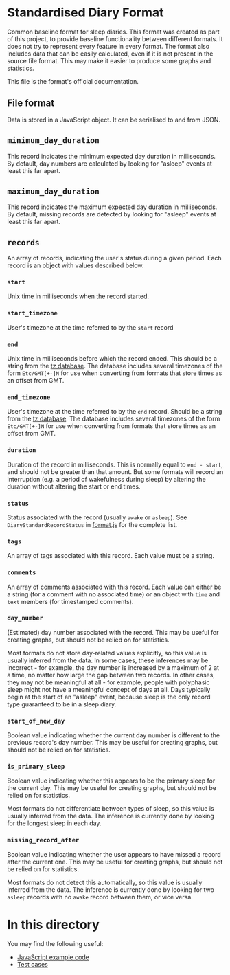 # Standardised Diary Format

Common baseline format for sleep diaries.  This format was created as part of this project, to provide baseline functionality between different formats.  It does not try to represent every feature in every format.  The format also includes data that can be easily calculated, even if it is not present in the source file format.  This may make it easier to produce some graphs and statistics.

This file is the format's official documentation.

## File format

Data is stored in a JavaScript object.  It can be serialised to and from JSON.

## `minimum_day_duration`

This record indicates the minimum expected day duration in milliseconds.  By default, day numbers are calculated by looking for "asleep" events at least this far apart.


## `maximum_day_duration`

This record indicates the maximum expected day duration in milliseconds.  By default, missing records are detected by looking for "asleep" events at least this far apart.

## `records`

An array of records, indicating the user's status during a given period.  Each record is an object with values described below.

### `start`

Unix time in milliseconds when the record started.

### `start_timezone`

User's timezone at the time referred to by the `start` record

### `end`

Unix time in milliseconds before which the record ended.  This should be a string from the [tz database](https://en.wikipedia.org/wiki/Tz_database).  The database includes several timezones of the form `Etc/GMT[+-]N` for use when converting from formats that store times as an offset from GMT.

### `end_timezone`

User's timezone at the time referred to by the `end` record.  Should be a string from the [tz database](https://en.wikipedia.org/wiki/Tz_database).  The database includes several timezones of the form `Etc/GMT[+-]N` for use when converting from formats that store times as an offset from GMT.

### `duration`

Duration of the record in milliseconds.  This is normally equal to `end - start`, and should not be greater than that amount.  But some formats will record an interruption (e.g. a period of wakefulness during sleep) by altering the duration without altering the start or end times.

### `status`

Status associated with the record (usually `awake` or `asleep`).  See `DiaryStandardRecordStatus` in [format.js](format.js) for the complete list.

### `tags`

An array of tags associated with this record.  Each value must be a string.

### `comments`

An array of comments associated with this record.  Each value can either be a string (for a comment with no associated time) or an object with `time` and `text` members (for timestamped comments).

### `day_number`

(Estimated) day number associated with the record.  This may be useful for creating graphs, but should not be relied on for statistics.

Most formats do not store day-related values explicitly, so this value is usually inferred from the data.  In some cases, these inferences may be incorrect - for example, the day number is increased by a maximum of 2 at a time, no matter how large the gap between two records.  In other cases, they may not be meaningful at all - for example, people with polyphasic sleep might not have a meaningful concept of days at all.  Days typically begin at the start of an "asleep" event, because sleep is the only record type guaranteed to be in a sleep diary.

### `start_of_new_day`

Boolean value indicating whether the current day number is different to the previous record's day number.  This may be useful for creating graphs, but should not be relied on for statistics.

### `is_primary_sleep`

Boolean value indicating whether this appears to be the primary sleep for the current day.  This may be useful for creating graphs, but should not be relied on for statistics.

Most formats do not differentiate between types of sleep, so this value is usually inferred from the data.  The inference is currently done by looking for the longest sleep in each day.

### `missing_record_after`

Boolean value indicating whether the user appears to have missed a record after the current one.  This may be useful for creating graphs, but should not be relied on for statistics.

Most formats do not detect this automatically, so this value is usually inferred from the data.  The inference is currently done by looking for two `asleep` records with no `awake` record between them, or vice versa.

# In this directory

You may find the following useful:

* [JavaScript example code](format.js)
* [Test cases](tests/)
